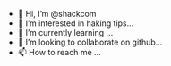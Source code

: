 - 👋 Hi, I’m @shackcom
- 👀 I’m interested in haking tips...
- 🌱 I’m currently learning ...
- 💞️ I’m looking to collaborate on github...
- 📫 How to reach me ...

<!---
shackcom/shackcom is a ✨ special ✨ repository because its `README.md` (this file) appears on your GitHub profile.
You can click the Preview link to take a look at your changes.
--->
